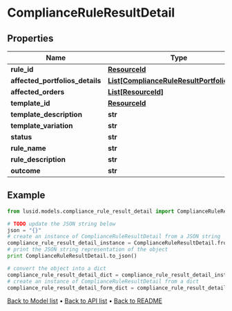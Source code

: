 # ComplianceRuleResultDetail


## Properties
Name | Type | Description | Notes
------------ | ------------- | ------------- | -------------
**rule_id** | [**ResourceId**](ResourceId.md) |  | 
**affected_portfolios_details** | [**List[ComplianceRuleResultPortfolioDetail]**](ComplianceRuleResultPortfolioDetail.md) |  | 
**affected_orders** | [**List[ResourceId]**](ResourceId.md) |  | 
**template_id** | [**ResourceId**](ResourceId.md) |  | 
**template_description** | **str** |  | 
**template_variation** | **str** |  | 
**status** | **str** |  | 
**rule_name** | **str** |  | 
**rule_description** | **str** |  | 
**outcome** | **str** |  | 

## Example

```python
from lusid.models.compliance_rule_result_detail import ComplianceRuleResultDetail

# TODO update the JSON string below
json = "{}"
# create an instance of ComplianceRuleResultDetail from a JSON string
compliance_rule_result_detail_instance = ComplianceRuleResultDetail.from_json(json)
# print the JSON string representation of the object
print ComplianceRuleResultDetail.to_json()

# convert the object into a dict
compliance_rule_result_detail_dict = compliance_rule_result_detail_instance.to_dict()
# create an instance of ComplianceRuleResultDetail from a dict
compliance_rule_result_detail_form_dict = compliance_rule_result_detail.from_dict(compliance_rule_result_detail_dict)
```
[Back to Model list](../README.md#documentation-for-models) &#8226; [Back to API list](../README.md#documentation-for-api-endpoints) &#8226; [Back to README](../README.md)


